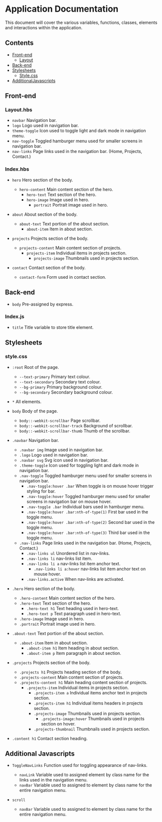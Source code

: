 # Application Documentation

This document will cover the various variables, functions, classes, elements and interactions within the application.

## Contents

- [Front-end](#front-end)
  - [Layout](#layout.hbs)
- [Back-end](#back-end)
- [Stylesheets](#stylesheets)
  - [Style.css](#style.hbs)
- [AdditionalJavascripts](#additional-javascripts)

## Front-end

### Layout.hbs

- `navbar` Navigation bar.
- `logo` Logo used in navigation bar.
- `theme-toggle` Icon used to toggle light and dark mode in navigation menu.
- `nav-toggle` Toggled hamburger menu used for smaller screens in navigation bar.
- `nav-links` Page links used in the navigation bar. (Home, Projects, Contact.)

### Index.hbs

- `hero` Hero section of the body.
  - `hero-content` Main content section of the hero.
    - `hero-text` Text section of the hero.
    - `hero-image` Image used in hero.
      - `portrait` Portrait image used in hero.

- `about` About section of the body.
  - `about-text` Text portion of the about section.
    - `about-item` Item in about section.

- `projects` Projects section of the body.
  - `projects-content` Main content section of projects.
    - `projects-item` Individual items in projects section.
      - `projects-image` Thumbnails used in projects section.

- `contact` Contact section of the body.
  - `contact-form` Form used in contact section.

## Back-end

- `body` Pre-assigned by express.

### Index.js

- `title` Title variable to store title element.

## Stylesheets

### style.css

- `:root` Root of the page.
  - `--text-primary` Primary text colour.
  - `--text-secondary` Secondary text colour.
  - `--bg-primary` Primary background colour.
  - `--bg-secondary` Secondary background colour.

- `*` All elements.

- `body` Body of the page.
  - `body::-webkit-scrollbar` Page scrollbar.
  - `body::-webkit-scrollbar-track` Background of scrollbar.
  - `body::-webkit-scrollbar-thumb` Thumb of the scrollbar.

- `.navbar` Navigation bar.
  - `.navbar img` Image used in navigation bar.
  - `.logo` Logo used in navigation bar.
  - `.navbar svg` Svg icon used in navigation bar.
  - `.theme-toggle` Icon used for toggling light and dark mode in navigation bar.
  - `.nav-toggle` Toggled hamburger menu used for smaller screens in navigation bar.
    - `.nav-toggle:hover .bar` When toggle is on mouse hover trigger styling for bar.
    - `.nav-toggle:hover` Toggled hamburger menu used for smaller screens in navigation bar on mouse hover.
    - `.nav-toggle .bar` Individual bars used in hamburger menu.
    - `.nav-toggle:hover .bar:nth-of-type(1)` First bar used in the toggle menu.
    - `.nav-toggle:hover .bar:nth-of-type(2)` Second bar used in the toggle menu.
    - `.nav-toggle:hover .bar:nth-of-type(3)` Third bar used in the toggle menu.
  - `.nav-links` Page links used in the navigation bar. (Home, Projects, Contact.)
    - `.nav-links ul` Unordered list in nav-links.
    - `.nav-links li` nav-links list item.
    - `.nav-links li a` nav-links list item anchor text.
      - `.nav-links li a:hover` nav-links list item anchor text on mouse hover.
    - `.nav-links.active` When nav-links are activated.

- `.hero` Hero section of the body.
  - `.hero-content` Main content section of the hero.
  - `.hero-text` Text section of the hero.
    - `.hero-text h1` Text heading used in hero-text.
    - `.hero-text p` Text paragraph used in hero-text.
  - `.hero-image` Image used in hero.
  - `.portrait` Portrait image used in hero.

- `.about-text` Text portion of the about section.
  - `.about-item` Item in about section.
    - `.about-item h1` Item heading in about section.
    - `.about-item p` Item paragraph in about section.

- `.projects` Projects section of the body.
  - `.projects h1` Projects heading section of the body.
  - `.projects-content` Main content section of projects.
  - `.projects-content h1` Main heading content section of projects.
    - `.projects-item` Individual items in projects section.
      - `.projects-item a` Individual items anchor text in projects section.
      - `.projects-item h1` Individual items headers in projects section. 
      - `.projects-image` Thumbnails used in projects section.
        - `.projects-image:hover` Thumbnails used in projects section on hover.
      - `.projects-thumbnail` Thumbnails used in projects section.

- `.content h1` Contact section heading.


## Additional Javascripts
- `ToggleNavLinks` Function used for toggling appearance of nav-links.
  - `navLink` Variable used to assigned element by class name for the links used in the navigation menu.
  - `navBar` Variable used to assigned to element by class name for the entire navigation menu.

- `scroll` 
    - `navBar` Variable used to assigned to element by class name for the entire navigation menu.